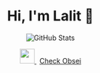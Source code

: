 <h1 align="center">Hi, I'm Lalit 👋</h1>
<p align="center">
  <img src="https://github-readme-stats.vercel.app/api?username=lalitpagaria&show_icons=true&count_private=true&text_color=24292e&icon_color=24292e&title_color=24292e&hide_border=true&include_all_commits=true&hide_title=true" alt="GitHub Stats">
</p>

<p align="center">
  <a href="https://www.linkedin.com/in/lalitpagaria/">
    <img height="30" width="30" src="https://unpkg.com/simple-icons@v3/icons/linkedin.svg" />
  </a>
  &thinsp;
  <a href="https://github.com/lalitpagaria/obsei">
    Check Obsei
  </a>
</p>
